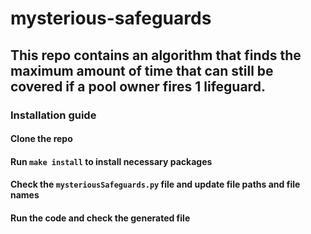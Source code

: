 # mysterious-safeguards
## This repo contains an algorithm that finds the maximum amount of time that can still be covered if a pool owner fires 1 lifeguard.

### Installation guide
#### Clone the repo
#### Run `make install` to install necessary packages
#### Check the `mysteriousSafeguards.py` file and update file paths and file names
#### Run the code and check the generated file
